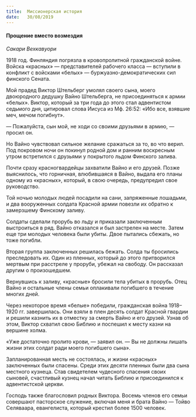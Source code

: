 ```yaml
---
title:  Миссионерская история
date:   30/08/2019
---
```


#### Прощение вместо возмездия

_Сакари Вехкавуори_

1918 год. Финляндия погрязла в кровопролитной гражданской войне. Войска «красных» — представителей рабочего класса — вступили в конфликт с войсками «белых» — буржуазно-демократических сил финского Сената.

Мой прадед Виктор Штельберг умолял своего сына, моего двоюродного дедушку Вайно Штельберга, не присоединяться к армии «белых». Виктор, который за три года до этого стал адвентистом седьмого дня,  цитировал  слова  Иисуса  из Мф. 26:52: «Ибо все, взявшие меч, мечом погибнут».

— Пожалуйста, сын мой, не ходи со своими друзьями в армию, — просил он.

Но Вайно чувствовал сильное желание сражаться за то, во что верил. Под покровом ночи он покинул родной дом и ранним воскресным утром встретился с друзьями у покрытого льдом Финского залива.

Почти сразу красногвардейцы захватили Вайно и его друзей. Позже выяснилось, что горничная, влюбившаяся в Вайно, выдала его планы одному из «красных», который, в свою очередь, предупредил свое руководство.

Той ночью молодых людей посадили на сани, запряженные лошадьми, и два вооруженных солдата Красной армии повезли их обратно к замерзшему Финскому заливу.

Солдаты сделали прорубь во льду и приказали заключенным выстроиться в ряд. Вайно отказался и был застрелен   на месте. Затем еще три молодых человека были убиты. Двое пытались сбежать, но тоже погибли.

Вторая группа заключенных  решилась  бежать.  Солда ты бросились преследовать их. Один из пленных, который до этого притворился мертвым при расстреле у проруби, убежал на свободу. Он рассказал другим о произошедшем.

Вернувшись к  заливу,  «красные»  бросили  тела  убитых  в прорубь. Отец Вайно и остальные члены семьи оплакивали погибшего в течение многих дней.

Через некоторое время «белые» победили, гражданская война 1918–1920 гг. завершилась. Они взяли в плен десять солдат Красной гвардии и  решили  казнить  их  в  отместку за смерть Вайно и его друзей. Узнав об этом, Виктор схватил свою Библию и поспешил к месту казни на вершине холма.

«Уже достаточно пролито крови, — заявил он. — Вы не должны лишать жизни этих солдат ради моего погибшего сына».

Запланированная месть не состоялась, и жизни «красных» заключенных были спасены. Среди этих десяти пленных были два сына местного кузнеца. Став свидетелем чудесного спасения своих сыновей, счастливый кузнец начал читать Библию и присоединился к адвентистской церкви.

Господь также благословил родных Виктора. Восемь членов его семьи совершают пасторское служение, включая меня и брата Вайно — Тойво Селяваара, евангелиста, который крестил более 1500 человек.